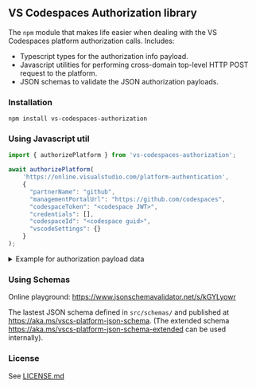 ## VS Codespaces Authorization library

The `npm` module that makes life easier when dealing with the VS Codespaces platform authorization calls. Includes:

- Typescript types for the authorization info payload.
- Javascript utilities for performing cross-domain top-level HTTP POST request to the platform.
- JSON schemas to validate the JSON authorization payloads.

### Installation

```shell
npm install vs-codespaces-authorization
```

### Using Javascript util

```typescript
import { authorizePlatform } from 'vs-codespaces-authorization';

await authorizePlatform(
    'https://online.visualstudio.com/platform-authentication',
    {
      "partnerName": "github",
      "managementPortalUrl": "https://github.com/codespaces",
      "codespaceToken": "<codespace JWT>",
      "credentials": [],
      "codespaceId": "<codespace guid>",
      "vscodeSettings": {}
    }
);

```

<details>
  <summary>Example for authorization payload data</summary>

```json
{
    "partnerName": "github",
    "managementPortalUrl": "https://github.com/codespaces",
    "codespaceToken": "<codespaces JWT>",
    "credentials": [{
        "expiration": 10000000000000,
        "token": "<github token>",
        "host": "github.com",
        "path": "/"
    }],
    "codespaceId": "<codespace guid>",
    "featureFlags": {
        "example-pfs-name": "not real feature flag",
        "example-enable-pfs": true,
        "example-multithreading": 5
    },
    "vscodeSettings": {
        "vscodeChannel": "insider",
        "loadingScreenThemeColor": "dark",
        "defaultSettings": {
           "workbench.colorTheme": "GitHub Light",
           "workbench.startupEditor": "welcomePageInEmptyWorkbench"
        },
        "defaultExtensions": [{
            "id": "GitHub.vscode-pull-request-github"
        }, {
            "id": "ms-vsliveshare.vsliveshare"
        }],
        "defaultAuthSessions": [{
            "type": "github",
            "id": "github-session-github-pr",
            "accessToken": "<github token>",
            "scopes": ["read:user", "user:email", "repo"]
        }]
    }
}
```
</details>

### Using Schemas

Online playground: https://www.jsonschemavalidator.net/s/kGYLyowr

The lastest JSON schema defined in `src/schemas/` and published at https://aka.ms/vscs-platform-json-schema.
(The extended schema https://aka.ms/vscs-platform-json-schema-extended can be used internally).

### License

See [LICENSE.md](./LICENSE.md)
